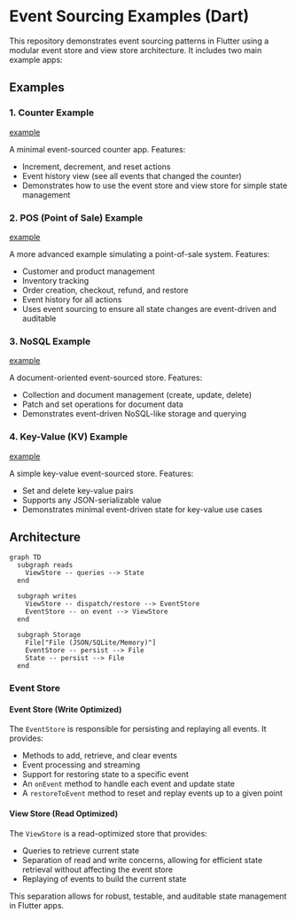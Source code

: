 # Event Sourcing Examples (Dart)

This repository demonstrates event sourcing patterns in Flutter using a modular event store and view store architecture. It includes two main example apps:

## Examples

### 1. Counter Example

[example](examples/counter/)

A minimal event-sourced counter app. Features:
- Increment, decrement, and reset actions
- Event history view (see all events that changed the counter)
- Demonstrates how to use the event store and view store for simple state management

### 2. POS (Point of Sale) Example

[example](examples/pos/)

A more advanced example simulating a point-of-sale system. Features:
- Customer and product management
- Inventory tracking
- Order creation, checkout, refund, and restore
- Event history for all actions
- Uses event sourcing to ensure all state changes are event-driven and auditable

### 3. NoSQL Example

[example](examples/nosql/)

A document-oriented event-sourced store. Features:
- Collection and document management (create, update, delete)
- Patch and set operations for document data
- Demonstrates event-driven NoSQL-like storage and querying

### 4. Key-Value (KV) Example

[example](examples/kv/)

A simple key-value event-sourced store. Features:
- Set and delete key-value pairs
- Supports any JSON-serializable value
- Demonstrates minimal event-driven state for key-value use cases

## Architecture

```mermaid
graph TD
  subgraph reads
    ViewStore -- queries --> State
  end

  subgraph writes 
    ViewStore -- dispatch/restore --> EventStore
    EventStore -- on event --> ViewStore
  end

  subgraph Storage
    File["File (JSON/SQLite/Memory)"]
    EventStore -- persist --> File
    State -- persist --> File
  end
```

### Event Store

#### Event Store (Write Optimized)

The `EventStore` is responsible for persisting and replaying all events. It provides:
- Methods to add, retrieve, and clear events
- Event processing and streaming
- Support for restoring state to a specific event
- An `onEvent` method to handle each event and update state
- A `restoreToEvent` method to reset and replay events up to a given point

#### View Store (Read Optimized)

The `ViewStore` is a read-optimized store that provides:
- Queries to retrieve current state
- Separation of read and write concerns, allowing for efficient state retrieval without affecting the event store
- Replaying of events to build the current state

This separation allows for robust, testable, and auditable state management in Flutter apps.
